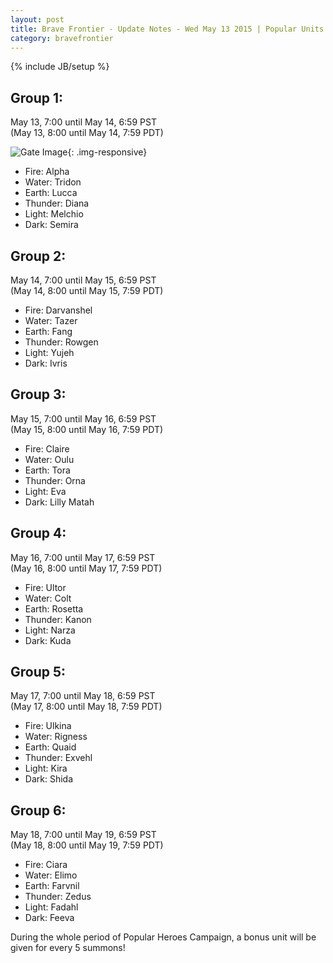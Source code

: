 ```yaml
---
layout: post
title: Brave Frontier - Update Notes - Wed May 13 2015 | Popular Units Rate Up
category: bravefrontier
---
```


{% include JB/setup %}

## **Group 1:**   
May 13, 7:00 until May 14, 6:59 PST   
(May 13, 8:00 until May 14, 7:59 PDT)   

![Gate Image](//i.imgur.com/QliqPuC.png){: .img-responsive}

* Fire: Alpha  
* Water: Tridon  
* Earth: Lucca  
* Thunder: Diana  
* Light: Melchio  
* Dark: Semira  
   
## **Group  2:**  
May 14, 7:00 until May 15, 6:59 PST  
(May 14, 8:00 until May 15, 7:59 PDT)  

* Fire: Darvanshel  
* Water: Tazer  
* Earth: Fang  
* Thunder: Rowgen  
* Light: Yujeh  
* Dark: Ivris  
   
## **Group  3:**  
May 15, 7:00 until May 16, 6:59 PST  
(May 15, 8:00 until May 16, 7:59 PDT)  

* Fire: Claire  
* Water: Oulu  
* Earth: Tora  
* Thunder: Orna  
* Light: Eva  
* Dark: Lilly Matah  
   
## **Group  4:**  
May 16, 7:00 until May 17, 6:59 PST  
(May 16, 8:00 until May 17, 7:59 PDT)  

* Fire: Ultor  
* Water: Colt  
* Earth: Rosetta  
* Thunder: Kanon  
* Light: Narza  
* Dark: Kuda  
   
## **Group  5:**  
May 17, 7:00 until May 18, 6:59 PST  
(May 17, 8:00 until May 18, 7:59 PDT)  

* Fire: Ulkina  
* Water: Rigness  
* Earth: Quaid  
* Thunder: Exvehl  
* Light: Kira  
* Dark: Shida  
   
## **Group  6:**  
May 18, 7:00 until May 19, 6:59 PST  
(May 18, 8:00 until May 19, 7:59 PDT)  

* Fire: Ciara  
* Water: Elimo  
* Earth: Farvnil      
* Thunder: Zedus  
* Light: Fadahl  
* Dark: Feeva  
   
During the whole period of Popular Heroes Campaign, a bonus unit will be given for every 5 summons!